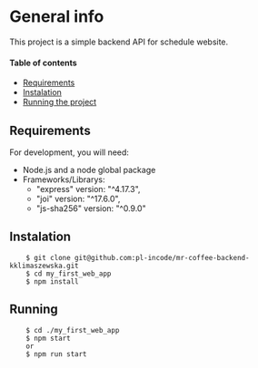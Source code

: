 # General info

This project is a simple backend API for schedule website.


#### Table of contents

* [Requirements](#requirements)
* [Instalation](#instalation)
* [Running the project](#running)

	


## Requirements

For development, you will need:
* Node.js and a node global package
* Frameworks/Librarys:
    - "express" version: "^4.17.3",
    - "joi" version: "^17.6.0",
    - "js-sha256" version: "^0.9.0"

	
## Instalation
```
    $ git clone git@github.com:pl-incode/mr-coffee-backend-kklimaszewska.git
    $ cd my_first_web_app
    $ npm install
```

## Running
```
    $ cd ./my_first_web_app
    $ npm start 
    or
    $ npm run start
```